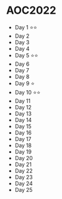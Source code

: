 # AOC2022

- Day 1 ⭐⭐
- Day 2
- Day 3
- Day 4
- Day 5 ⭐⭐
- Day 6
- Day 7
- Day 8
- Day 9 ⭐
- Day 10 ⭐⭐
- Day 11
- Day 12
- Day 13
- Day 14
- Day 15
- Day 16
- Day 17
- Day 18
- Day 19
- Day 20
- Day 21
- Day 22
- Day 23
- Day 24
- Day 25

